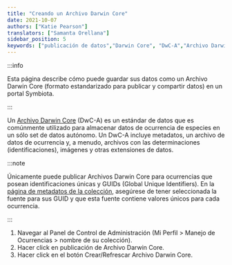 ```yaml
---
title: "Creando un Archivo Darwin Core"
date: 2021-10-07
authors: ["Katie Pearson"]
translators: ["Samanta Orellana"]
sidebar_position: 5
keywords: ["publicación de datos","Darwin Core", "DwC-A","Archivo Darwin Core"]
---
```


:::info

Esta página describe cómo puede guardar sus datos como un Archivo Darwin Core (formato estandarizado para publicar y compartir datos) en un portal Symbiota.

:::

Un [Archivo Darwin Core](http://en.wikipedia.org/wiki/Darwin_Core_Archive) (DwC-A) es un estándar de datos que es comúnmente utilizado para almacenar datos de ocurrencia de especies en un sólo set de datos autónomo. Un DwC-A incluye metadatos, un archivo de datos de ocurrencia y, a menudo, archivos con las determinaciones (identificaciones), imágenes y otras extensiones de datos.

:::note

Únicamente puede publicar Archivos Darwin Core para ocurrencias que posean identificaciones únicas y GUIDs (Global Unique Identifiers). En la [página de metadatos de la colección](https://biokic.github.io/symbiota-docs/coll_manager/metadata/), asegúrese de tener seleccionada la fuente para sus GUID y que esta fuente contiene valores únicos para cada ocurrencia.

:::

1. Navegar al Panel de Control de Administración (Mi Perfil > Manejo de Ocurrencias > nombre de su colección).
2. Hacer click en publicación de Archivo Darwin Core.
3. Hacer click en el botón Crear/Refrescar Archivo Darwin Core.
